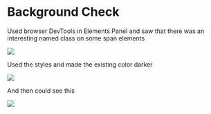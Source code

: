 # Background Check

Used browser DevTools in Elements Panel and saw that there was an interesting named class on some span elements

![](BackgroundCheck1.png)

Used the styles and made the existing color darker

![](BackgroundCheck2.png)

And then could see this

![](BackgroundCheck3.png)

